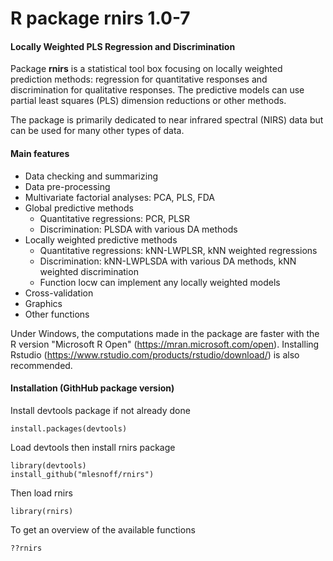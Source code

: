 # R package rnirs 1.0-7  
#### Locally Weighted PLS Regression and Discrimination

Package **rnirs** is a statistical tool box focusing on locally weighted prediction methods: regression for quantitative responses and discrimination for qualitative responses. The predictive models can use partial least squares (PLS) dimension reductions or other methods.

The package is primarily dedicated to near infrared spectral (NIRS) data but can be used for many other types of data.

#### Main features

* Data checking and summarizing
* Data pre-processing
* Multivariate factorial analyses: PCA, PLS, FDA
* Global predictive methods
    - Quantitative regressions: PCR, PLSR
    - Discrimination: PLSDA with various DA methods
* Locally weighted predictive methods
    - Quantitative regressions: kNN-LWPLSR, kNN weighted regressions
    - Discrimination: kNN-LWPLSDA with various DA methods, kNN weighted discrimination
    - Function locw can implement any locally weighted models
* Cross-validation
* Graphics
* Other functions

Under Windows, the computations made in the package are faster with the R version "Microsoft R Open" (https://mran.microsoft.com/open). Installing Rstudio (https://www.rstudio.com/products/rstudio/download/) is also recommended.


#### Installation (GithHub package version)

Install devtools package if not already done

```{r}
install.packages(devtools)
```
Load devtools then install rnirs package

```{r}
library(devtools)
install_github("mlesnoff/rnirs")
```
Then load rnirs

```{r}
library(rnirs)
```

To get an overview of the available functions

```{r}
??rnirs
```






